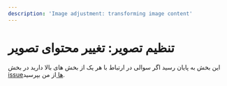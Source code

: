 ```yaml
---
description: 'Image adjustment: transforming image content'
---
```


# تنظیم تصویر: تغییر محتوای تصویر

این بخش به پایان رسید اگر سوالی در ارتباط با هر یک از بخش های بالا دارید در بخش [issueها ](https://github.com/amirshnll/skimage-persian-userguide/issues)از من بپرسید.

